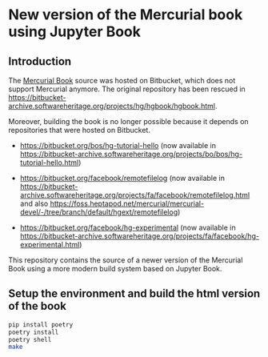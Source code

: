 # New version of the Mercurial book using Jupyter Book

## Introduction

The [Mercurial Book] source was hosted on Bitbucket, which does not support
Mercurial anymore. The original repository has been rescued in
https://bitbucket-archive.softwareheritage.org/projects/hg/hgbook/hgbook.html.

Moreover, building the book is no longer possible because it depends on
repositories that were hosted on Bitbucket.

- https://bitbucket.org/bos/hg-tutorial-hello (now available in
  https://bitbucket-archive.softwareheritage.org/projects/bo/bos/hg-tutorial-hello.html)

- https://bitbucket.org/facebook/remotefilelog (now available in
  https://bitbucket-archive.softwareheritage.org/projects/fa/facebook/remotefilelog.html
  and also
  https://foss.heptapod.net/mercurial/mercurial-devel/-/tree/branch/default/hgext/remotefilelog)

- https://bitbucket.org/facebook/hg-experimental (now available in
  https://bitbucket-archive.softwareheritage.org/projects/fa/facebook/hg-experimental.html)

This repository contains the source of a newer version of the Mercurial Book using
a more modern build system based on Jupyter Book.

## Setup the environment and build the html version of the book

```bash
pip install poetry
poetry install
poetry shell
make
```

[mercurial book]: https://book.mercurial-scm.org/
